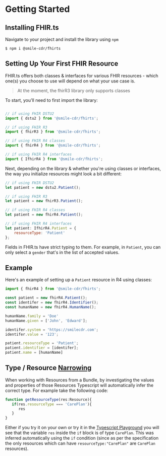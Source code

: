 # Getting Started

## Installing FHIR.ts

Navigate to your project and install the library using `npm`

```shell
$ npm i @smile-cdr/fhirts
```

## Setting Up Your First FHIR Resource

FHIR.ts offers both classes & interfaces for various FHIR resources - which one(s) you choose to use will depend on what your use case is. 

> At the moment, the fhirR3 library only supports classes

To start, you'll need to first import the library:

```js

// if using FHIR DSTU2
import { dstu2 } from '@smile-cdr/fhirts';

// if using FHIR R3 
import { fhirR3 } from '@smile-cdr/fhirts';

// if using FHIR R4 classes
import { fhirR4 } from '@smile-cdr/fhirts';

// if using FHIR R4 interfaces
import { IfhirR4 } from '@smile-cdr/fhirts';
```

Next, depending on the library & whether you're using classes or interfaces, the way you initialize resources might look a bit different:

```js
// if using FHIR DSTU2
let patient = new dstu2.Patient();

// if using FHIR R3 
let patient = new fhirR3.Patient();

// if using FHIR R4 classes
let patient = new fhirR4.Patient();

// if using FHIR R4 interfaces
let patient: IfhirR4.Patient = {
    resourceType: 'Patient'
};
```

Fields in FHIR.ts have strict typing to them. For example, in `Patient`, you can only select a `gender` that's in the list of accepted values.

## Example

Here's an example of setting up a `Patient` resource in R4 using classes:

```js
import { fhirR4 } from '@smile-cdr/fhirts';

const patient = new fhirR4.Patient();
const identifer = new fhirR4.Identifier();
const humanName = new fhirR4.HumanName();

humanName.family = 'Doe'
humanName.given = ['John', 'Edward'];

identifer.system = 'https://smilecdr.com';
identifer.value = '123';

patient.resourceType = 'Patient';
patient.identifier = [identifer];
patient.name = [humanName]
```

## Type / Resource [Narrowing](https://www.typescriptlang.org/docs/handbook/2/narrowing.html)

When working with Resources from a Bundle, by investigating the values and properties of those Resources Typescript will automatically infer the correct type. For example take the following code:
```js
function getResourceType(res:Resource){
   if(res.resourceType === 'CarePlan'){
      res
   } 
}
```
Either if you try it on your own or try it in the [Typescript Playground](https://www.typescriptlang.org/play?#code/JYOwLgpgTgZghgYwgAgEJwM4QEoQwewFcolkBvAKGWqjyJIgBUBPABwgC4MwpQBzCgF8KoSLEQoAwnFoAFADZwQyCAA9IIACYY0mHHWJJK1ZLQKGmbTgHJpcxSGtCR4aPFKpCW+SjUbtuli45gzGNAYMLOwc1p7eEE7CYFbIwfSkALxoXpo+yAA+yHYQCkoUMF4IYMD4ynwQYGkWURAAFGYcTQwAlGHIwDDteAB0ZumW7MgZ08i2MiUO1r1UJuEYK8iCyM5AA) you will see that the variable `res` inside the `if` block is of type `CarePlan`. This was inferred automatically using the `if` condition (since as per the specification the only resources which can have `resourceType:"CarePlan"` are `CarePlan` resources).